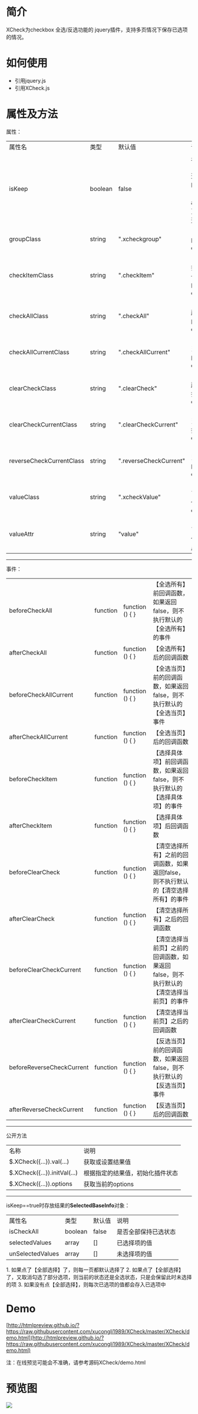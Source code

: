 # 简介
XCheck为checkbox 全选/反选功能的 jquery插件，支持多页情况下保存已选项的情况。
# 如何使用
- 引用jquery.js
- 引用XCheck.js

# 属性及方法

属性：
<table>
<tr>
<td>属性名</td>
<td>类型</td>
<td>默认值</td>
<td>说明</td>
</tr>
<tr>
<td>isKeep</td>
<td>boolean</td>
<td>false</td>
<td>是否为【保持选择】的场景（比如ajax翻页多选）</td>
</tr>
<tr>
<td>groupClass</td>
<td>string</td>
<td>".xcheckgroup"</td>
<td>【组】的class</td>
</tr>
<tr>
<td>checkItemClass</td>
<td>string</td>
<td>".checkItem"</td>
<td>【要选择的每一项】的class</td>
</tr>
<tr>
<td>checkAllClass</td>
<td>string</td>
<td>".checkAll"</td>
<td>【全选所有】的class</td>
</tr>
<tr>
<td>checkAllCurrentClass</td>
<td>string</td>
<td>".checkAllCurrent"</td>
<td>【全选当页】的class</td>
</tr>
<tr>
<td>clearCheckClass</td>
<td>string</td>
<td>".clearCheck"</td>
<td>【清空所有选择】的class</td>
</tr>
<tr>
<td>clearCheckCurrentClass</td>
<td>string</td>
<td>".clearCheckCurrent"</td>
<td>【清空当页选择】的class</td>
</tr>
<tr>
<td>reverseCheckCurrentClass</td>
<td>string</td>
<td>".reverseCheckCurrent"</td>
<td>【反选当页】的class</td>
</tr>
<tr>
<td>valueClass</td>
<td>string</td>
<td>".xcheckValue"</td>
<td>【存放已选值】的class</td>
</tr>
<tr>
<td>valueAttr</td>
<td>string</td>
<td>"value"</td>
<td>【存放已选值】的属性</td>
</tr>
</table>


----------


事件：
<table>
<tr>
<td>beforeCheckAll</td>
<td>function</td>
<td>function () { }</td>
<td>【全选所有】前回调函数，如果返回false，则不执行默认的【全选所有】的事件</td>
</tr>
<tr>
<td>afterCheckAll</td>
<td>function</td>
<td>function () { }</td>
<td>【全选所有】后的回调函数</td>
</tr>
<tr>
<td>beforeCheckAllCurrent</td>
<td>function</td>
<td>function () { }</td>
<td>【全选当页】前的回调函数，如果返回false，则不执行默认的【全选当页】事件</td>
</tr>
<tr>
<td>afterCheckAllCurrent</td>
<td>function</td>
<td>function () { }</td>
<td>【全选当页】后的回调函数</td>
</tr>
<tr>
<td>beforeCheckItem</td>
<td>function</td>
<td>function () { }</td>
<td>【选择具体项】前回调函数，如果返回false，则不执行默认的【选择具体项】的事件</td>
</tr>
<tr>
<td>afterCheckItem</td>
<td>function</td>
<td>function () { }</td>
<td>【选择具体项】后回调函数</td>
</tr>
<tr>
<td>beforeClearCheck</td>
<td>function</td>
<td>function () { }</td>
<td>【清空选择所有】之前的回调函数，如果返回false，则不执行默认的【清空选择所有】的事件</td>
</tr>
<tr>
<td>afterClearCheck</td>
<td>function</td>
<td>function () { }</td>
<td>【清空选择所有】之后的回调函数</td>
</tr>
<tr>
<td>beforeClearCheckCurrent</td>
<td>function</td>
<td>function () { }</td>
<td>【清空选择当前页】之前的回调函数，如果返回false，则不执行默认的【清空选择当前页】的事件</td>
</tr>
<tr>
<td>afterClearCheckCurrent</td>
<td>function</td>
<td>function () { }</td>
<td>【清空选择当前页】之后的回调函数</td>
</tr>
<tr>
<td>beforeReverseCheckCurrent</td>
<td>function</td>
<td>function () { }</td>
<td>【反选当页】前的回调函数，如果返回false，则不执行默认的【反选当页】事件</td>
</tr>
<tr>
<td>afterReverseCheckCurrent</td>
<td>function</td>
<td>function () { }</td>
<td>【反选当页】后的回调函数</td>
</tr>

</table>


----------

公开方法
<table>
<tr>
<td>名称</td>
<td>说明</td>
</tr>
<tr>
<td>$.XCheck({...}).val(...)</td>
<td>获取或设置结果值</td>
</tr>
<tr>
<td>$.XCheck({...}).initVal(...)</td>
<td>根据指定的结果值，初始化插件状态</td>
</tr>
<tr>
<td>$.XCheck({...}).options</td>
<td>获取当前的options</td>
</tr>
</table>


----------



isKeep==true时存放结果的**SelectedBaseInfo**对象：

<table>
<tr>
<td>属性名</td>
<td>类型</td>
<td>默认值</td>
<td>说明</td>
</tr>
<tr>
<td>isCheckAll</td>
<td>boolean</td>
<td>false</td>
<td>是否全部保持已选状态</td>
</tr>
<tr>
<td>selectedValues</td>
<td>array</td>
<td>[]</td>
<td>已选择项的值</td>
</tr>
<tr>
<td>unSelectedValues</td>
<td>array</td>
<td>[]</td>
<td>未选择项的值</td>
</tr>
</table>
1. 如果点了【全部选择】了，则每一页都默认选择了
2. 如果点了【全部选择】了，又取消勾选了部分选项，则当前的状态还是全选状态，只是会保留此时未选择的项
3. 如果没有点【全部选择】，则每次已选项的值都会存入已选项中

# Demo
[http://htmlpreview.github.io/?https://raw.githubusercontent.com/xucongli1989/XCheck/master/XCheck/demo.html](http://htmlpreview.github.io/?https://raw.githubusercontent.com/xucongli1989/XCheck/master/XCheck/demo.html)

注：在线预览可能会不准确，请参考源码XCheck/demo.html
# 预览图
![](https://raw.githubusercontent.com/xucongli1989/XCheck/master/XCheck/Imgs/1.jpg)
